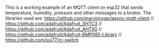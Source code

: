 This is a working example of an MQTT client on esp32 that sends temperature, humidity, pressure and other messages to a broker. The libraries used are:
https://github.com/marvinroger/async-mqtt-client  //
https://github.com/adafruit/Adafruit_SHTC3  //
https://github.com/adafruit/Adafruit_AHTX0  //
https://github.com/adafruit/Adafruit-BMP085-Library  //
https://github.com/sui77/rc-switch
